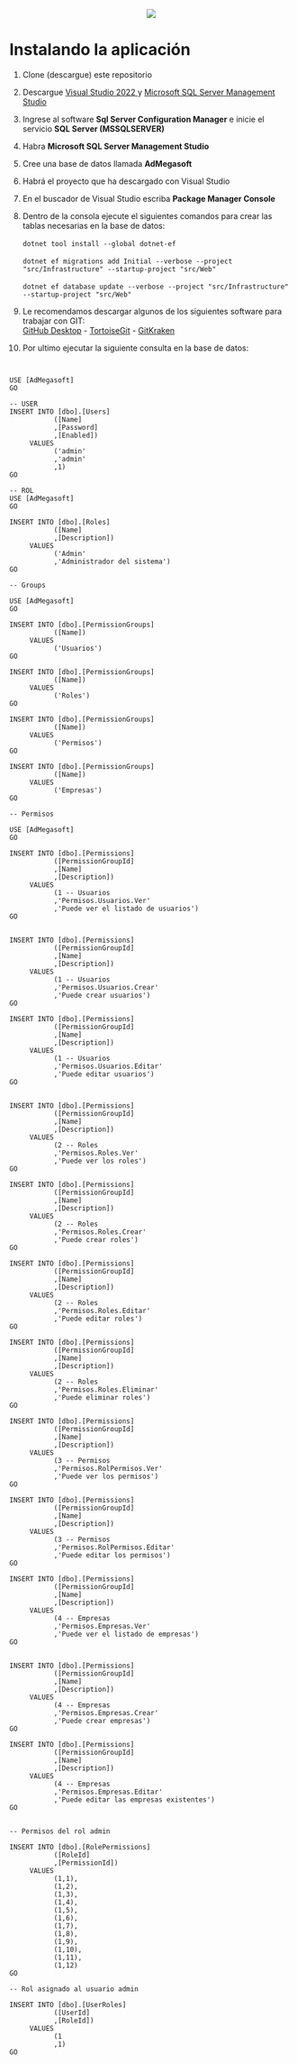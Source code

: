 <p align="center">
  <img src="design/megasoft-260x190.png" />
</p>

# Instalando la aplicación

1. Clone (descargue) este repositorio
2. Descargue [Visual Studio 2022 ](https://visualstudio.microsoft.com/vs/) y [Microsoft SQL Server Management Studio](https://aka.ms/ssmsfullsetup)
3. Ingrese al software **Sql Server Configuration Manager** e inicie el servicio **SQL Server (MSSQLSERVER)**
4. Habra **Microsoft SQL Server Management Studio**
5. Cree una base de datos llamada **AdMegasoft**
6. Habrá el proyecto que ha descargado con Visual Studio
7. En el buscador de Visual Studio escriba **Package Manager Console**
8. Dentro de la consola ejecute el siguientes comandos para crear las tablas necesarias en la base de datos: <br/><br/>
`dotnet tool install --global dotnet-ef` <br/><br/>
`dotnet ef migrations add Initial --verbose --project "src/Infrastructure" --startup-project "src/Web"` <br/><br/>
`dotnet ef database update --verbose --project "src/Infrastructure" --startup-project "src/Web"`  

9. Le recomendamos descargar algunos de los siguientes software para trabajar con GIT: <br/>[GitHub Desktop](https://desktop.github.com/) - [TortoiseGit](https://tortoisegit.org/) - [GitKraken](https://www.gitkraken.com/)


10. Por ultimo ejecutar la siguiente consulta en la base de datos:

```


USE [AdMegasoft]
GO

-- USER
INSERT INTO [dbo].[Users]
           ([Name]
           ,[Password]
           ,[Enabled])
     VALUES
           ('admin'
           ,'admin'
           ,1)
GO

-- ROL
USE [AdMegasoft]
GO

INSERT INTO [dbo].[Roles]
           ([Name]
           ,[Description])
     VALUES
           ('Admin'
           ,'Administrador del sistema')
GO

-- Groups

USE [AdMegasoft]
GO

INSERT INTO [dbo].[PermissionGroups]
           ([Name])
     VALUES
           ('Usuarios') 
GO

INSERT INTO [dbo].[PermissionGroups]
           ([Name])
     VALUES
           ('Roles')
GO

INSERT INTO [dbo].[PermissionGroups]
           ([Name])
     VALUES
           ('Permisos')
GO

INSERT INTO [dbo].[PermissionGroups]
           ([Name])
     VALUES
           ('Empresas')
GO

-- Permisos

USE [AdMegasoft]
GO

INSERT INTO [dbo].[Permissions]
           ([PermissionGroupId]
           ,[Name]
           ,[Description])
     VALUES
           (1 -- Usuarios
           ,'Permisos.Usuarios.Ver'
           ,'Puede ver el listado de usuarios')
GO


INSERT INTO [dbo].[Permissions]
           ([PermissionGroupId]
           ,[Name]
           ,[Description])
     VALUES
           (1 -- Usuarios
           ,'Permisos.Usuarios.Crear'
           ,'Puede crear usuarios')
GO

INSERT INTO [dbo].[Permissions]
           ([PermissionGroupId]
           ,[Name]
           ,[Description])
     VALUES
           (1 -- Usuarios
           ,'Permisos.Usuarios.Editar'
           ,'Puede editar usuarios')
GO


INSERT INTO [dbo].[Permissions]
           ([PermissionGroupId]
           ,[Name]
           ,[Description])
     VALUES
           (2 -- Roles
           ,'Permisos.Roles.Ver'
           ,'Puede ver los roles')
GO

INSERT INTO [dbo].[Permissions]
           ([PermissionGroupId]
           ,[Name]
           ,[Description])
     VALUES
           (2 -- Roles
           ,'Permisos.Roles.Crear'
           ,'Puede crear roles')
GO

INSERT INTO [dbo].[Permissions]
           ([PermissionGroupId]
           ,[Name]
           ,[Description])
     VALUES
           (2 -- Roles
           ,'Permisos.Roles.Editar'
           ,'Puede editar roles')
GO

INSERT INTO [dbo].[Permissions]
           ([PermissionGroupId]
           ,[Name]
           ,[Description])
     VALUES
           (2 -- Roles
           ,'Permisos.Roles.Eliminar'
           ,'Puede eliminar roles')
GO

INSERT INTO [dbo].[Permissions]
           ([PermissionGroupId]
           ,[Name]
           ,[Description])
     VALUES
           (3 -- Permisos
           ,'Permisos.RolPermisos.Ver'
           ,'Puede ver los permisos')
GO

INSERT INTO [dbo].[Permissions]
           ([PermissionGroupId]
           ,[Name]
           ,[Description])
     VALUES
           (3 -- Permisos
           ,'Permisos.RolPermisos.Editar'
           ,'Puede editar los permisos')
GO

INSERT INTO [dbo].[Permissions]
           ([PermissionGroupId]
           ,[Name]
           ,[Description])
     VALUES
           (4 -- Empresas
           ,'Permisos.Empresas.Ver'
           ,'Puede ver el listado de empresas')
GO


INSERT INTO [dbo].[Permissions]
           ([PermissionGroupId]
           ,[Name]
           ,[Description])
     VALUES
           (4 -- Empresas
           ,'Permisos.Empresas.Crear'
           ,'Puede crear empresas')
GO

INSERT INTO [dbo].[Permissions]
           ([PermissionGroupId]
           ,[Name]
           ,[Description])
     VALUES
           (4 -- Empresas
           ,'Permisos.Empresas.Editar'
           ,'Puede editar las empresas existentes')
GO


-- Permisos del rol admin

INSERT INTO [dbo].[RolePermissions]
           ([RoleId]
           ,[PermissionId])
     VALUES
           (1,1),
           (1,2),
           (1,3),
           (1,4),
           (1,5),
           (1,6),
           (1,7),
           (1,8),
           (1,9),
           (1,10),
           (1,11),
           (1,12)
GO

-- Rol asignado al usuario admin

INSERT INTO [dbo].[UserRoles]
           ([UserId]
           ,[RoleId])
     VALUES
           (1
           ,1)
GO

```
